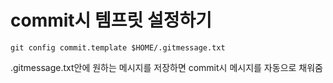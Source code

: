 # commit시 템프릿 설정하기
```
git config commit.template $HOME/.gitmessage.txt
```
.gitmessage.txt안에 원하는 메시지를 저장하면 commit시 메시지를 자동으로 채워줌
